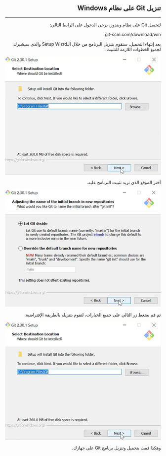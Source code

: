 <div dir=rtl>

## **تنزيل Git على نظام Windows**
---
لتحميل Git على نظام ويندوز، يرجى الدخول على الرابط التالي:

git-scm.com/download/win

بعد إنتهاء التحميل، ستقوم بتنزيل البرنامج من خلال الـSetup Wizrd والذي سيشيرك لجميع الخطوات اللازمة للتثبيت.

<img src="./install1.png" alt="Install wized"/>

أختر الموقع الذي تريد تثبيت البرنامج عليه.

<img src="./install2.png" alt="install location"/>

ثم قم بضغط زر التالي على جميع الخيارات، لتقوم بتنزيله بالطريقة الإفتراضية.

<img src="./install1.png" alt="Install steps"/>

وهكذا قمت بتحميل وتنزيل برنامج Git على جهازك.


</div>